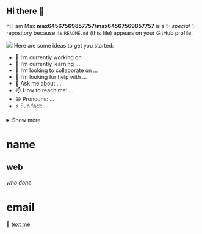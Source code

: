 ## Hi there 👋

hi I am Max
**max64567569857757/max64567569857757** is a ✨ _special_ ✨ repository because its `README.md` (this file) appears on your GitHub profile.


![](https://img.shields.io/badge/ChatGPT-74aa9c?style=for-the-badge&logo=openai&logoColor=white)
Here are some ideas to get you started:

- 🔭 I’m currently working on ...
- 🌱 I’m currently learning ...
- 👯 I’m looking to collaborate on ...
- 🤔 I’m looking for help with ...
- 💬 Ask me about ...
- 📫 How to reach me: ...
- 😄 Pronouns: ...
- ⚡ Fun fact: ...  




<details>

<summary>Show more</summary>
NotAVirus
![](https://github.com/user-attachments/assets/1ffefa9e-451f-470d-bc18-3b8cae3d4552)
  
</details>

# name

## web

######  who done

# email
:email: [text me](mailto:maxim.v2018@gmail.com)

